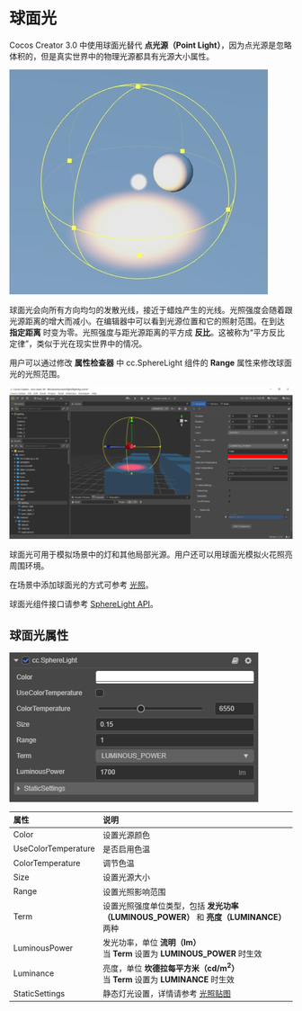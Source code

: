 # 球面光

Cocos Creator 3.0 中使用球面光替代 **点光源（Point Light）**，因为点光源是忽略体积的，但是真实世界中的物理光源都具有光源大小属性。

![sphere light](spherelight/sphere-light.jpg)

球面光会向所有方向均匀的发散光线，接近于蜡烛产生的光线。光照强度会随着跟光源距离的增大而减小。在编辑器中可以看到光源位置和它的照射范围。在到达 **指定距离** 时变为零。光照强度与距光源距离的平方成 **反比**。这被称为“平方反比定律”，类似于光在现实世界中的情况。

用户可以通过修改 **属性检查器** 中 cc.SphereLight 组件的 **Range** 属性来修改球面光的光照范围。

![spot-light-edit](spherelight/spot-light-edit.png)

球面光可用于模拟场景中的灯和其他局部光源。用户还可以用球面光模拟火花照亮周围环境。

在场景中添加球面光的方式可参考 [光照](../light.md)。

球面光组件接口请参考 [SphereLight API](__APIDOC__/zh/classes/component_light.spherelight.html)。

## 球面光属性

![image](spherelight/sphere-light-prop.png)

| 属性 | 说明 |
| :---- | :---- |
| Color | 设置光源颜色 |
| UseColorTemperature | 是否启用色温 |
| ColorTemperature | 调节色温 |
| Size | 设置光源大小 |
| Range | 设置光照影响范围 |
| Term | 设置光照强度单位类型，包括 **发光功率（LUMINOUS_POWER）** 和 **亮度（LUMINANCE）** 两种 |
| LuminousPower | 发光功率，单位 **流明（lm）**<br>当 **Term** 设置为 **LUMINOUS_POWER** 时生效 |
| Luminance | 亮度，单位 **坎德拉每平方米（cd/m<sup>2</sup>）**<br>当 **Term** 设置为 **LUMINANCE** 时生效 |
| StaticSettings | 静态灯光设置，详情请参考 [光照贴图](./lightmap.md) |
